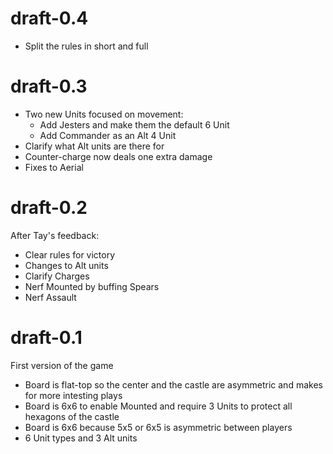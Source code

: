 # draft-0.4

- Split the rules in short and full

# draft-0.3

- Two new Units focused on movement:
  - Add Jesters and make them the default 6 Unit
  - Add Commander as an Alt 4 Unit
- Clarify what Alt units are there for
- Counter-charge now deals one extra damage
- Fixes to Aerial

# draft-0.2

After Tay's feedback:

- Clear rules for victory
- Changes to Alt units
- Clarify Charges
- Nerf Mounted by buffing Spears
- Nerf Assault

# draft-0.1

First version of the game

- Board is flat-top so the center and the castle are asymmetric and makes for more intesting plays
- Board is 6x6 to enable Mounted and require 3 Units to protect all hexagons of the castle
- Board is 6x6 because 5x5 or 6x5 is asymmetric between players
- 6 Unit types and 3 Alt units
